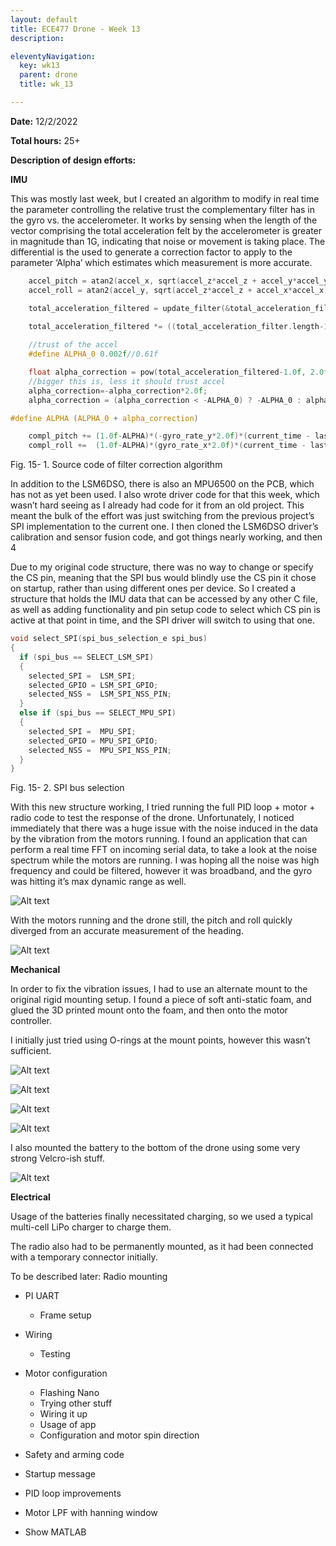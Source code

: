 ```yaml
---
layout: default
title: ECE477 Drone - Week 13
description:

eleventyNavigation:
  key: wk13
  parent: drone
  title: wk_13

---
```


**Date:** 12/2/2022

**Total hours:** 25+

**Description of design efforts:**

**IMU**

This was mostly last week, but I created an algorithm to modify in real time the parameter controlling the relative trust the complementary filter has in the gyro vs. the accelerometer. It works by sensing when the length of the vector comprising the total acceleration felt by the accelerometer is greater in magnitude than 1G, indicating that noise or movement is taking place. The differential is the used to generate a correction factor to apply to the parameter ‘Alpha’ which estimates which measurement is more accurate.

```c
	accel_pitch = atan2(accel_x, sqrt(accel_z*accel_z + accel_y*accel_y)) * (180.0f/3.1415963f) * 0.01f + 0.99f*accel_pitch;
	accel_roll = atan2(accel_y, sqrt(accel_z*accel_z + accel_x*accel_x)) * (180.0f/3.1415963f) * 0.01f + 0.99f*accel_roll;

	total_acceleration_filtered = update_filter(&total_acceleration_filter, sqrt(accel_x*accel_x + accel_y*accel_y + accel_z*accel_z));

	total_acceleration_filtered *= ((total_acceleration_filter.length-1)/2.0f)/6.0f;
	
	//trust of the accel
	#define ALPHA_0 0.002f//0.61f

	float alpha_correction = pow(total_acceleration_filtered-1.0f, 2.0f);
	//bigger this is, less it should trust accel
	alpha_correction=-alpha_correction*2.0f;
	alpha_correction = (alpha_correction < -ALPHA_0) ? -ALPHA_0 : alpha_correction;

#define ALPHA (ALPHA_0 + alpha_correction)

	compl_pitch += (1.0f-ALPHA)*(-gyro_rate_y*2.0f)*(current_time - last_time) + ALPHA * (accel_pitch-compl_pitch);
	compl_roll +=  (1.0f-ALPHA)*(gyro_rate_x*2.0f)*(current_time - last_time) + ALPHA * (accel_roll-compl_roll);
```

<div class="text-center text-muted">Fig. 15- 1. Source code of filter correction algorithm</div>

In addition to the LSM6DSO, there is also an MPU6500 on the PCB, which has not as yet been used. I also wrote driver code for that this week, which wasn’t hard seeing as I already had code for it from an old project. This meant the bulk of the effort was just switching from the previous project’s SPI implementation to the current one. I then cloned the LSM6DSO driver’s calibration and sensor fusion code, and got things nearly working, and then 4

Due to my original code structure, there was no way to change or specify the CS pin, meaning that the SPI bus would blindly use the CS pin it chose on startup, rather than using different ones per device. So I created a structure that holds the IMU data that can be accessed by any other C file, as well as adding functionality and pin setup code to select which CS pin is active at that point in time, and the SPI driver will switch to using that one.

```c
void select_SPI(spi_bus_selection_e spi_bus)
{
  if (spi_bus == SELECT_LSM_SPI)
  {
    selected_SPI =  LSM_SPI;
    selected_GPIO = LSM_SPI_GPIO;
    selected_NSS =  LSM_SPI_NSS_PIN;
  }
  else if (spi_bus == SELECT_MPU_SPI)
  {
    selected_SPI =  MPU_SPI;
    selected_GPIO = MPU_SPI_GPIO;
    selected_NSS =  MPU_SPI_NSS_PIN;
  }
}
```

<div class="text-center text-muted">Fig. 15- 2. SPI bus selection</div>

With this new structure working, I tried running the full PID loop + motor + radio code to test the response of the drone. Unfortunately, I noticed immediately that there was a huge issue with the noise induced in the data by the vibration from the motors running. 
I found an application that can perform a real time FFT on incoming serial data, to take a look at the noise spectrum while the motors are running. I was hoping all the noise was high frequency and could be filtered, however it was broadband, and the gyro was hitting it’s max dynamic range as well. 

![Alt text](image-2.png "Fig. 15- 3. Serial Spectrogram")

With the motors running and the drone still, the pitch and roll quickly diverged from an accurate measurement of the heading.

![Alt text](image-3.png "Fig. 15- 4. Very messed up gyro readings")

**Mechanical**

In order to fix the vibration issues, I had to use an alternate mount to the original rigid mounting setup. I found a piece of soft anti-static foam, and glued the 3D printed mount onto the foam, and then onto the motor controller.

I initially just tried using O-rings at the mount points, however this wasn’t sufficient. 

![Alt text](image-4.png "Fig. 15- 5. Trying to use O-rings to damped vibration")

![Alt text](image-5.png "Fig. 15- 6. Trying out foam")

![Alt text](image-6.png "Fig. 15- 7. Foam sized properly")

![Alt text](image-7.png "Fig. 15- 8. Trying foam and rubber mounts")

I also mounted the battery to the bottom of the drone using some very strong Velcro-ish stuff. 

![Alt text](image-8.png "Fig. 15- 9. Battery mounted")

**Electrical**

Usage of the batteries finally necessitated charging, so we used a typical multi-cell LiPo charger to charge them.

The radio also had to be permanently mounted, as it had been connected with a temporary connector initially.	

To be described later:
Radio mounting

	
- PI UART
	- Frame setup
- Wiring
	- Testing

- Motor configuration
	- Flashing Nano
	- Trying other stuff
	- Wiring it up
	- Usage of app
	- Configuration and motor spin direction
- Safety and arming code
- Startup message
- PID loop improvements
- Motor LPF with hanning window
- Show MATLAB
